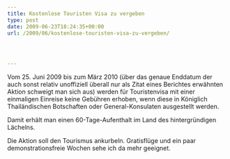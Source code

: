 ```yaml
---
title: Kostenlose Touristen Visa zu vergeben
type: post
date: 2009-06-23T18:24:35+00:00
url: /2009/06/kostenlose-touristen-visa-zu-vergeben/




---
```

Vom 25. Juni 2009 bis zum März 2010 (über das genaue Enddatum der auch sonst relativ unoffiziell überall nur als Zitat eines Berichtes erwähnten Aktion schweigt man sich aus) werden für Touristenvisa mit einer einmaligen Einreise keine Gebühren erhoben, wenn diese in Königlich Thailändischen Botschaften oder General-Konsulaten ausgestellt werden.

Damit erhält man einen 60-Tage-Aufenthalt im Land des hintergründigen Lächelns.

Die Aktion soll den Tourismus ankurbeln. Gratisflüge und ein paar demonstrationsfreie Wochen sehe ich da mehr geeignet.
